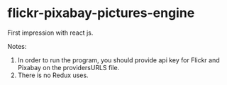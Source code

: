 # flickr-pixabay-pictures-engine

First impression with react js.

Notes:

1. In order to run the program, you should provide api key for Flickr and Pixabay on the providersURLS file.
2. There is no Redux uses.
